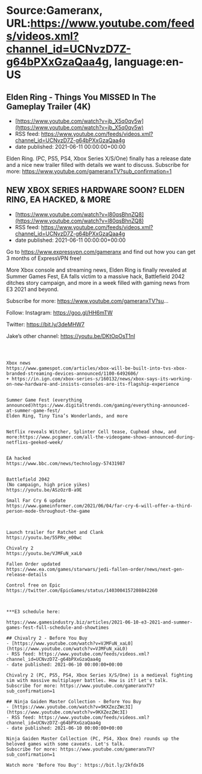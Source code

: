 # Source:Gameranx, URL:https://www.youtube.com/feeds/videos.xml?channel_id=UCNvzD7Z-g64bPXxGzaQaa4g, language:en-US

## Elden Ring - Things You MISSED In The Gameplay Trailer (4K)
 - [https://www.youtube.com/watch?v=jb_X5q0qv5w](https://www.youtube.com/watch?v=jb_X5q0qv5w)
 - RSS feed: https://www.youtube.com/feeds/videos.xml?channel_id=UCNvzD7Z-g64bPXxGzaQaa4g
 - date published: 2021-06-11 00:00:00+00:00

Elden Ring. (PC, PS5, PS4, Xbox Series X/S/One) finally has a release date and a nice new trailer filled with details we want to discuss.
Subscribe for more: https://www.youtube.com/gameranxTV?sub_confirmation=1

## NEW XBOX SERIES HARDWARE SOON? ELDEN RING, EA HACKED, & MORE
 - [https://www.youtube.com/watch?v=l80qsBhnZQ8](https://www.youtube.com/watch?v=l80qsBhnZQ8)
 - RSS feed: https://www.youtube.com/feeds/videos.xml?channel_id=UCNvzD7Z-g64bPXxGzaQaa4g
 - date published: 2021-06-11 00:00:00+00:00

Go to https://www.expressvpn.com/gameranx and find out how you can get 3 months of ExpressVPN free!

More Xbox console and streaming news, Elden Ring is finally revealed at Summer Games Fest, EA falls victim to a massive hack, Battlefield 2042 ditches story campaign, and more in a week filled with gaming news from E3 2021 and beyond.

Subscribe for more: https://www.youtube.com/gameranxTV?su...


Follow:
 Instagram: https://goo.gl/HH6mTW​​​​​​​

Twitter: https://bit.ly/3deMHW7​​​​​​​

Jake’s other channel:
https://youtu.be/DKtOpOsT1nI



 ~~~~STORIES~~~~



Xbox news
https://www.gamespot.com/articles/xbox-will-be-built-into-tvs-xbox-branded-streaming-devices-announced/1100-6492606/
+ https://in.ign.com/xbox-series-s/160132/news/xbox-says-its-working-on-new-hardware-and-insists-consoles-are-its-flagship-experience


Summer Game Fest (everything announced)https://www.digitaltrends.com/gaming/everything-announced-at-summer-game-fest/
Elden Ring, Tiny Tina’s Wonderlands, and more


Netflix reveals Witcher, Splinter Cell tease, Cuphead show, and more:https://www.pcgamer.com/all-the-videogame-shows-announced-during-netflixs-geeked-week/


EA hacked
https://www.bbc.com/news/technology-57431987


Battlefield 2042
(No campaign, high price yikes)
https://youtu.be/ASzOzrB-a9E

Small Far Cry 6 update
https://www.gameinformer.com/2021/06/04/far-cry-6-will-offer-a-third-person-mode-throughout-the-game



Launch trailer for Ratchet and Clank
https://youtu.be/55PRv_e00wc

Chivalry 2
https://youtu.be/VJMFuN_xaL0

Fallen Order updated
https://www.ea.com/games/starwars/jedi-fallen-order/news/next-gen-release-details

Control free on Epic
https://twitter.com/EpicGames/status/1403004157208842260



***E3 schedule here:

https://www.gamesindustry.biz/articles/2021-06-10-e3-2021-and-summer-games-fest-full-schedule-and-showtimes

## Chivalry 2 - Before You Buy
 - [https://www.youtube.com/watch?v=VJMFuN_xaL0](https://www.youtube.com/watch?v=VJMFuN_xaL0)
 - RSS feed: https://www.youtube.com/feeds/videos.xml?channel_id=UCNvzD7Z-g64bPXxGzaQaa4g
 - date published: 2021-06-10 00:00:00+00:00

Chivalry 2 (PC, PS5, PS4, Xbox Series X/S/One) is a medieval fighting sim with massive multiplayer battles. How is it? Let's talk.
Subscribe for more: https://www.youtube.com/gameranxTV?sub_confirmation=1

## Ninja Gaiden Master Collection - Before You Buy
 - [https://www.youtube.com/watch?v=9KXZezZWc3I](https://www.youtube.com/watch?v=9KXZezZWc3I)
 - RSS feed: https://www.youtube.com/feeds/videos.xml?channel_id=UCNvzD7Z-g64bPXxGzaQaa4g
 - date published: 2021-06-10 00:00:00+00:00

Ninja Gaiden Master Collection (PC, PS4, Xbox One) rounds up the beloved games with some caveats. Let's talk.
Subscribe for more: https://www.youtube.com/gameranxTV?sub_confirmation=1

Watch more 'Before You Buy': https://bit.ly/2kfdxI6

